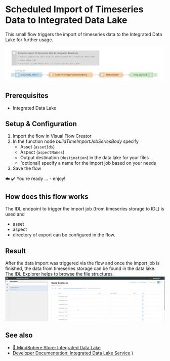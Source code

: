# Scheduled Import of Timeseries Data to Integrated Data Lake
<!-- (mandatory) Insert a description for the example flow. Describe the use case or its specialty. -->
This small flow triggers the import of timeseries data to the Integrated Data Lake for further usage. 

<!-- Insert an example image -->
![image](./doc/example.png)

## Prerequisites
<!-- (optional) Describe prerequisites other than VFC to make this flow work -->
- Integrated Data Lake 
  
## Setup & Configuration
1. Import the flow in Visual Flow Creator
2. In the function node *buildTimeImportJobSeriesBody* specify
   - Asset (`assetIds`)
   - Aspect (`aspectNames`)
   - Output destination (`destination`) in the data lake for your files
   - [optional] specify a name for the import job based on your needs
3.  Save the flow 

:cloud: :heavy_check_mark: You're ready ... - enjoy!


## How does this flow works
The IDL endpoint to trigger the import job (from timeseries storage to IDL) is used and
- asset 
- aspect
- directory of export
can be configured in the flow. 

## Result
After the data import was triggered via the flow and once the import job is finished, the data from timeseries storage can be found in the data lake. 
The IDL Explorer helps to browse the file structures. 
![image](./doc/result_IDL_Explorer.png)

## See also
- [:shopping_cart: MindSphere Store: Integrated Data Lake](https://www.dex.siemens.com/mindsphere/mindaccess/integrated-data-lake-essential)
- [Developer Documentation: Integrated Data Lake Service](https://developer.mindsphere.io/apis/iot-integrated-data-lake/api-integrated-data-lake-overview.html)
)



